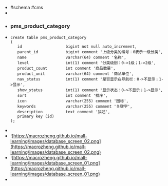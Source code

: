 - #schema #cms
-
- ### pms_product_category
- ```
  create table pms_product_category
  (
     id                   bigint not null auto_increment,
     parent_id            bigint comment '上级分类的编号：0表示一级分类',
     name                 varchar(64) comment '名称',
     level                int(1) comment '分类级别：0->1级；1->2级',
     product_count        int comment '商品数量',
     product_unit         varchar(64) comment '商品单位',
     nav_status           int(1) comment '是否显示在导航栏：0->不显示；1->显示',
     show_status          int(1) comment '显示状态：0->不显示；1->显示',
     sort                 int comment '排序',
     icon                 varchar(255) comment '图标',
     keywords             varchar(255) comment '关键字',
     description          text comment '描述',
     primary key (id)
  );
  
  ```
-
- ![https://macrozheng.github.io/mall-learning/images/database_screen_02.png](https://macrozheng.github.io/mall-learning/images/database_screen_02.png)
- ![https://macrozheng.github.io/mall-learning/images/database_screen_01.png](https://macrozheng.github.io/mall-learning/images/database_screen_01.png)
-